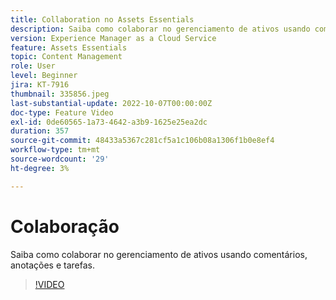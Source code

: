```yaml
---
title: Collaboration no Assets Essentials
description: Saiba como colaborar no gerenciamento de ativos usando comentários, anotações e tarefas.
version: Experience Manager as a Cloud Service
feature: Assets Essentials
topic: Content Management
role: User
level: Beginner
jira: KT-7916
thumbnail: 335856.jpeg
last-substantial-update: 2022-10-07T00:00:00Z
doc-type: Feature Video
exl-id: 0de60565-1a73-4642-a3b9-1625e25ea2dc
duration: 357
source-git-commit: 48433a5367c281cf5a1c106b08a1306f1b0e8ef4
workflow-type: tm+mt
source-wordcount: '29'
ht-degree: 3%

---
```


# Colaboração

Saiba como colaborar no gerenciamento de ativos usando comentários, anotações e tarefas.

>[!VIDEO](https://video.tv.adobe.com/v/335856?quality=12&learn=on)
